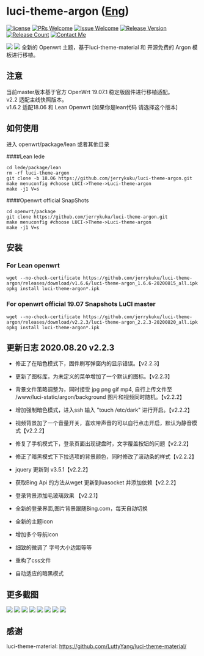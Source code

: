 # luci-theme-argon ([Eng](/README.md))
[1]: https://img.shields.io/badge/license-MIT-brightgreen.svg
[2]: /LICENSE
[3]: https://img.shields.io/badge/PRs-welcome-brightgreen.svg
[4]: https://github.com/jerrykuku/luci-theme-argon/pulls
[5]: https://img.shields.io/badge/Issues-welcome-brightgreen.svg
[6]: https://github.com/jerrykuku/luci-theme-argon/issues/new
[7]: https://img.shields.io/badge/release-v2.2.2-blue.svg?
[8]: https://github.com/jerrykuku/luci-theme-argon/releases
[9]: https://img.shields.io/github/downloads/jerrykuku/luci-theme-argon/total
[10]: https://img.shields.io/badge/Contact-telegram-blue
[11]: https://t.me/jerryk6
[![license][1]][2]
[![PRs Welcome][3]][4]
[![Issue Welcome][5]][6]
[![Release Version][7]][8]
[![Release Count][9]][8]
[![Contact Me][10]][11]


![](/Screenshots/pc1.jpg)
![](/Screenshots/phone.jpg)
全新的 Openwrt 主题，基于luci-theme-material 和 开源免费的 Argon 模板进行移植。 

## 注意
当前master版本基于官方 OpenWrt 19.07.1  稳定版固件进行移植适配。  
v2.2 适配主线快照版本。  
v1.6.2 适配18.06 和 Lean Openwrt [如果你是lean代码 请选择这个版本]


## 如何使用
进入 openwrt/package/lean  或者其他目录

####Lean lede
```
cd lede/package/lean  
rm -rf luci-theme-argon  
git clone -b 18.06 https://github.com/jerrykuku/luci-theme-argon.git  
make menuconfig #choose LUCI->Theme->Luci-theme-argon  
make -j1 V=s  
```

####Openwrt official SnapShots
```
cd openwrt/package
git clone https://github.com/jerrykuku/luci-theme-argon.git  
make menuconfig #choose LUCI->Theme->Luci-theme-argon  
make -j1 V=s  
```
## 安装
### For Lean openwrt
```
wget --no-check-certificate https://github.com/jerrykuku/luci-theme-argon/releases/download/v1.6.6/luci-theme-argon_1.6.6-20200815_all.ipk
opkg install luci-theme-argon*.ipk
```

### For openwrt official 19.07 Snapshots LuCI master 
```
wget --no-check-certificate https://github.com/jerrykuku/luci-theme-argon/releases/download/v2.2.3/luci-theme-argon_2.2.3-20200820_all.ipk
opkg install luci-theme-argon*.ipk
```

## 更新日志 2020.08.20 v2.2.3 
- 修正了在暗色模式下，固件刷写弹窗内的显示错误。【v2.2.3】
- 更新了图标库，为未定义的菜单增加了一个默认的图标。【v2.2.3】

- 背景文件策略调整为，同时接受 jpg png gif mp4, 自行上传文件至 /www/luci-static/argon/background 图片和视频同时随机。【v2.2.2】
- 增加强制暗色模式，进入ssh 输入 "touch /etc/dark" 进行开启。【v2.2.2】
- 视频背景加了一个音量开关，喜欢带声音的可以自行点击开启，默认为静音模式【v2.2.2】
- 修复了手机模式下，登录页面出现键盘时，文字覆盖按钮的问题【v2.2.2】
- 修正了暗黑模式下下拉选项的背景颜色，同时修改了滚动条的样式【v2.2.2】
- jquery 更新到 v3.5.1【v2.2.2】
- 获取Bing Api 的方法从wget 更新到luasocket 并添加依赖【v2.2.2】

- 登录背景添加毛玻璃效果 【v2.2.1】
- 全新的登录界面,图片背景跟随Bing.com，每天自动切换 
- 全新的主题icon 
- 增加多个导航icon 
- 细致的微调了 字号大小边距等等 
- 重构了css文件 
- 自动适应的暗黑模式


## 更多截图

![](/Screenshots/pc/light2.jpg)
![](/Screenshots/pc/light3.jpg)
![](/Screenshots/pc/dark2.jpg)
![](/Screenshots/pc/dark3.jpg)
![](/Screenshots/phone/light2.jpg)
![](/Screenshots/phone/light3.jpg)
![](/Screenshots/phone/dark2.jpg)
![](/Screenshots/phone/dark3.jpg)

## 感谢
luci-theme-material: https://github.com/LuttyYang/luci-theme-material/
